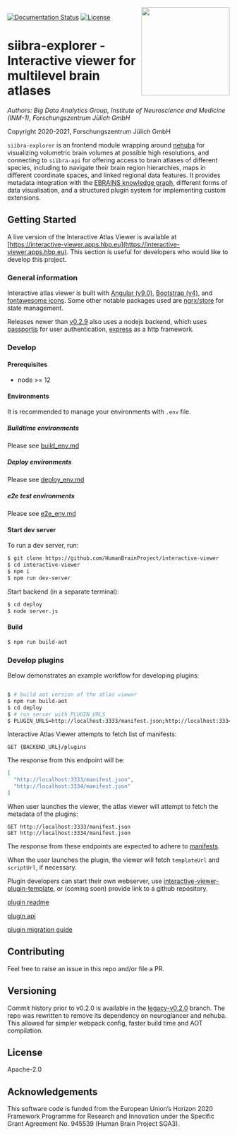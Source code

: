 <img align="right" src="https://github.com/FZJ-INM1-BDA/siibra-explorer/tree/master/docs/images" width="200">

[![Documentation Status](https://readthedocs.org/projects/siibra-python/badge/?version=latest)](https://interactive-viewer.readthedocs.io/en/latest/)
[![License](https://img.shields.io/badge/License-Apache%202.0-blue.svg)](https://opensource.org/licenses/Apache-2.0)

# siibra-explorer - Interactive viewer for multilevel brain atlases
*Authors: Big Data Analytics Group, Institute of Neuroscience and Medicine (INM-1), Forschungszentrum Jülich GmbH*

Copyright 2020-2021, Forschungszentrum Jülich GmbH

`siibra-explorer` is an frontend module wrapping around [nehuba](https://github.com/HumanBrainProject/nehuba) for visualizing volumetric brain volumes at possible high resolutions, and connecting to `siibra-api` for offering access to brain atlases of different species, including to navigate their brain region hierarchies, maps in different coordinate spaces, and linked regional data features. It provides metadata integration with the [EBRAINS knowledge graph](https://kg.ebrains.eu), different forms of data visualisation, and a structured plugin system for implementing custom extensions.

## Getting Started

A live version of the Interactive Atlas Viewer is available at [https://interactive-viewer.apps.hbp.eu](https://interactive-viewer.apps.hbp.eu). This section is useful for developers who would like to develop this project.

### General information

Interactive atlas viewer is built with [Angular (v9.0)](https://angular.io/), [Bootstrap (v4)](http://getbootstrap.com/), and [fontawesome icons](https://fontawesome.com/). Some other notable packages used are [ngrx/store](https://github.com/ngrx/platform) for state management. 

Releases newer than [v0.2.9](https://github.com/HumanBrainProject/interactive-viewer/tree/v0.2.9) also uses a nodejs backend, which uses [passportjs](http://www.passportjs.org/) for user authentication, [express](https://expressjs.com/) as a http framework.

### Develop

#### Prerequisites

- node >= 12

#### Environments

It is recommended to manage your environments with `.env` file.

##### Buildtime environments

Please see [build_env.md](build_env.md)

##### Deploy environments

Please see [deploy_env.md](deploy_env.md)

##### e2e test environments

Please see [e2e_env.md](e2e_env.md)

#### Start dev server

To run a dev server, run:

```bash
$ git clone https://github.com/HumanBrainProject/interactive-viewer
$ cd interactive-viewer
$ npm i
$ npm run dev-server
```

Start backend (in a separate terminal):

```bash
$ cd deploy
$ node server.js
```

#### Build

```bash
$ npm run build-aot
```

### Develop plugins

Below demonstrates an example workflow for developing plugins:

```bash

$ # build aot version of the atlas viewer
$ npm run build-aot
$ cd deploy
$ # run server with PLUGIN_URLS
$ PLUGIN_URLS=http://localhost:3333/manifest.json;http://localhost:3334/manifest.json node server.js
```

Interactive Atlas Viewer attempts to fetch list of manifests:

```
GET {BACKEND_URL}/plugins
```

The response from this endpoint will be:

```json
[
  "http://localhost:3333/manifest.json",
  "http://localhost:3334/manifest.json"
]
```

When user launches the viewer, the atlas viewer will attempt to fetch the metadata of the plugins:

```
GET http://localhost:3333/manifest.json
GET http://localhost:3334/manifest.json
```

The response from these endpoints are expected to adhere to [manifests](src/plugin_examples/README.md#Manifest%20JSON).

When the user launches the plugin, the viewer will fetch `templateUrl` and `scriptUrl`, if necessary.

Plugin developers can start their own webserver, use [interactive-viewer-plugin-template](https://github.com/HumanBrainProject/interactive-viewer-plugin-template), or (coming soon) provide link to a github repository.


[plugin readme](src/plugin_examples/README.md)

[plugin api](src/plugin_examples/plugin_api.md)

[plugin migration guide](src/plugin_examples/migrationGuide.md)

## Contributing

Feel free to raise an issue in this repo and/or file a PR. 

## Versioning

Commit history prior to v0.2.0 is available in the [legacy-v0.2.0](https://github.com/HumanBrainProject/interactive-viewer/tree/legacy-v0.2.0) branch. The repo was rewritten to remove its dependency on neuroglancer and nehuba. This allowed for simpler webpack config, faster build time and AOT compilation. 

## License

Apache-2.0

## Acknowledgements

This software code is funded from the European Union’s Horizon 2020 Framework
Programme for Research and Innovation under the Specific Grant Agreement No.
945539 (Human Brain Project SGA3).
